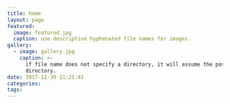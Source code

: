 ```yaml
---
title: home
layout: page
featured:
  image: featured.jpg
  caption: use descriptive hyphenated file names for images.
gallery:
  - image: gallery.jpg
    caption: >-
      if file name does not specify a directory, it will assume the post
      directory.
date: 2017-12-30 11:21:41
categories:
tags:
---
```


<!-- more -->
